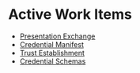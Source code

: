# Active Work Items

- [Presentation Exchange](./presentation_exchange.md)
- [Credential Manifest](./credential_manifest.md)
- [Trust Establishment](./trust_establishment.md)
- [Credential Schemas](./credential_schemas.md)
